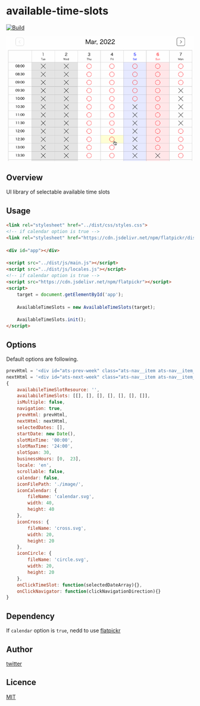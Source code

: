 # available-time-slots

[![Build](https://github.com/ysakmrkm/available-time-slots/actions/workflows/test.yml/badge.svg)](https://github.com/ysakmrkm/available-time-slots/actions/workflows/test.yml)

![gif](https://github.com/ysakmrkm/available-time-slots/blob/main/image/screenshot.gif)

## Overview

UI library of selectable available time slots

## Usage

```html
<link rel="stylesheet" href="../dist/css/styles.css">
<!-- if calendar option is true -->
<link rel="stylesheet" href="https://cdn.jsdelivr.net/npm/flatpickr/dist/flatpickr.min.css">

<div id="app"></div>

<script src="../dist/js/main.js"></script>
<script src="../dist/js/locales.js"></script>
<!-- if calendar option is true -->
<script src="https://cdn.jsdelivr.net/npm/flatpickr"></script>
<script>
	target = document.getElementById('app');

	AvailableTimeSlots = new AvailableTimeSlots(target);

	AvailableTimeSlots.init();
</script>
```

## Options

Default options are following.

```javascript
prevHtml = '<div id="ats-prev-week" class="ats-nav__item ats-nav__item__prev"><</div>';
nextHtml = '<div id="ats-next-week" class="ats-nav__item ats-nav__item__next">></div>';
{
	availabileTimeSlotResource: '',
	availabileTimeSlots: [[], [], [], [], [], [], []],
	isMultiple: false,
	navigation: true,
	prevHtml: prevHtml,
	nextHtml: nextHtml,
	selectedDates: [],
	startDate: new Date(),
	slotMinTime: '00:00',
	slotMaxTime: '24:00',
	slotSpan: 30,
	businessHours: [0,  23],
	locale: 'en',
	scrollable: false,
	calendar: false,
	iconFilePath: './image/',
	iconCalendar: {
		fileName: 'calendar.svg',
		width: 40,
		height: 40
	},
	iconCross: {
		fileName: 'cross.svg',
		width: 20,
		height: 20
	},
	iconCircle: {
		fileName: 'circle.svg',
		width: 20,
		height: 20
	},
	onClickTimeSlot: function(selectedDateArray){},
	onClickNavigator: function(clickNavigationDirection){}
}
```

## Dependency

If `calendar` option is `true`, nedd to use [flatpickr](https://github.com/flatpickr/flatpickr)

## Author

[twitter](https://twitter.com/ysakmrkm)

## Licence

[MIT](https://github.com/ysakmrkm/available-time-slots/blob/main/LICENSE)